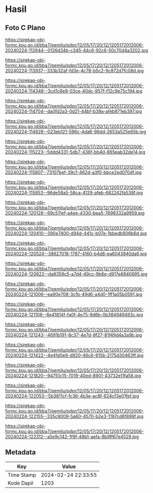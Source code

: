 # Hasil

## Foto C Plano

https://sirekap-obj-formc.kpu.go.id/bba7/pemilu/pdpr/12/05/17/20/12/1205172012006-20240224-112644--0126d34b-c345-44c6-92c6-50c70d4a3202.jpg

https://sirekap-obj-formc.kpu.go.id/bba7/pemilu/pdpr/12/05/17/20/12/1205172012006-20240224-113937--333b32af-fd3e-4c78-b5c2-9c872d7fc08d.jpg

https://sirekap-obj-formc.kpu.go.id/bba7/pemilu/pdpr/12/05/17/20/12/1205172012006-20240224-114348--3cd1c8e9-03ce-40dc-957f-f12c9e75c194.jpg

https://sirekap-obj-formc.kpu.go.id/bba7/pemilu/pdpr/12/05/17/20/12/1205172012006-20240224-114704--da0fd2a3-0d21-44bf-b39a-afeb871eb397.jpg

https://sirekap-obj-formc.kpu.go.id/bba7/pemilu/pdpr/12/05/17/20/12/1205172012006-20240224-114928--023eb121-596c-4da6-96dd-2653a525e65b.jpg

https://sirekap-obj-formc.kpu.go.id/bba7/pemilu/pdpr/12/05/17/20/12/1205172012006-20240224-115223--5ddd4331-5db7-436f-bb4d-865eab32de14.jpg

https://sirekap-obj-formc.kpu.go.id/bba7/pemilu/pdpr/12/05/17/20/12/1205172012006-20240224-115807--73107bef-39c1-462d-a3f0-bbce2ed070df.jpg

https://sirekap-obj-formc.kpu.go.id/bba7/pemilu/pdpr/12/05/17/20/12/1205172012006-20240224-115953--96de58a5-58ca-4129-afeb-682242fa538f.jpg

https://sirekap-obj-formc.kpu.go.id/bba7/pemilu/pdpr/12/05/17/20/12/1205172012006-20240224-120128--69c511ef-a4ee-4330-bea5-7698332a9959.jpg

https://sirekap-obj-formc.kpu.go.id/bba7/pemilu/pdpr/12/05/17/20/12/1205172012006-20240224-120410--390e7400-d94d-441c-b07e-1bbedb606b6d.jpg

https://sirekap-obj-formc.kpu.go.id/bba7/pemilu/pdpr/12/05/17/20/12/1205172012006-20240224-120524--38627018-1787-4160-b4d8-ea6043940da6.jpg

https://sirekap-obj-formc.kpu.go.id/bba7/pemilu/pdpr/12/05/17/20/12/1205172012006-20240224-120822--da8359c5-a7d4-49cc-9b6e-d917e6840695.jpg

https://sirekap-obj-formc.kpu.go.id/bba7/pemilu/pdpr/12/05/17/20/12/1205172012006-20240224-121006--ea90e708-3cfb-49d6-a4d0-1ff1a05b0591.jpg

https://sirekap-obj-formc.kpu.go.id/bba7/pemilu/pdpr/12/05/17/20/12/1205172012006-20240224-121108--6e41814f-fa0f-4e75-9d6b-0b384946493c.jpg

https://sirekap-obj-formc.kpu.go.id/bba7/pemilu/pdpr/12/05/17/20/12/1205172012006-20240224-121243--4691b191-8c37-4e7d-9f27-81f49d4a3a9b.jpg

https://sirekap-obj-formc.kpu.go.id/bba7/pemilu/pdpr/12/05/17/20/12/1205172012006-20240224-121422--4e4fd0e9-d920-46c6-915b-2175d30463ff.jpg

https://sirekap-obj-formc.kpu.go.id/bba7/pemilu/pdpr/12/05/17/20/12/1205172012006-20240224-121820--94751c15-7019-40ed-8901-43732e11fa58.jpg

https://sirekap-obj-formc.kpu.go.id/bba7/pemilu/pdpr/12/05/17/20/12/1205172012006-20240224-122053--5b3811cf-fc36-4b3e-ac8f-624cf3e01fef.jpg

https://sirekap-obj-formc.kpu.go.id/bba7/pemilu/pdpr/12/05/17/20/12/1205172012006-20240224-122155--335c9009-5a60-4570-b2e3-1197cd6f899f.jpg

https://sirekap-obj-formc.kpu.go.id/bba7/pemilu/pdpr/12/05/17/20/12/1205172012006-20240224-122312--a5e9c142-1f9f-48b1-aefa-8b9ff67e4529.jpg


## Metadata

| Key        | Value               |
| ---------- | ------------------- |
| Time Stamp | 2024-02-24 22:33:55 |
| Kode Dapil | 1203                |



